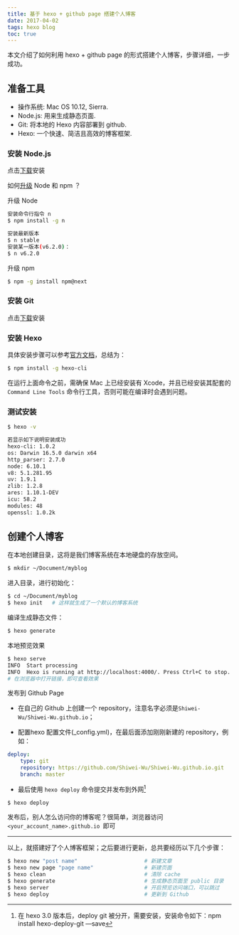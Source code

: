 ```yaml
---
title: 基于 hexo + github page 搭建个人博客
date: 2017-04-02
tags: hexo blog
toc: true
---
```



本文介绍了如何利用 hexo + github page 的形式搭建个人博客，步骤详细，一步成功。

<!--more-->

## 准备工具

- 操作系统: Mac OS 10.12, Sierra.
- Node.js: 用来生成静态页面.
- Git: 将本地的 Hexo 内容部署到 github.
- Hexo: 一个快速、简洁且高效的博客框架.


### 安装 Node.js

点击[下载][1]安装

如何[升级][2] Node 和 npm ？

升级 Node
``` bash
安装命令行指令 n
$ npm install -g n

安装最新版本
$ n stable
安装某一版本(v6.2.0)：
$ n v6.2.0
```

升级 npm
``` bash
$ npm -g install npm@next
```

### 安装 Git

点击[下载][3]安装

### 安装 Hexo

具体安装步骤可以参考[官方文档][4]，总结为：

``` bash
$ npm install -g hexo-cli
```

 在运行上面命令之前，需确保 Mac 上已经安装有 Xcode，并且已经安装其配套的 `Command Line Tools` 命令行工具，否则可能在编译时会遇到问题。

### 测试安装

```bash
$ hexo -v

若显示如下说明安装成功
hexo-cli: 1.0.2
os: Darwin 16.5.0 darwin x64
http_parser: 2.7.0
node: 6.10.1
v8: 5.1.281.95
uv: 1.9.1
zlib: 1.2.8
ares: 1.10.1-DEV
icu: 58.2
modules: 48
openssl: 1.0.2k
```

## 创建个人博客

在本地创建目录，这将是我们博客系统在本地硬盘的存放空间。

```bash
$ mkdir ~/Document/myblog
```

进入目录，进行初始化：

```bash
$ cd ~/Document/myblog
$ hexo init   # 这样就生成了一个默认的博客系统
```

编译生成静态文件：

```bash
$ hexo generate
```

本地预览效果

```bash
$ hexo serve
INFO  Start processing
INFO  Hexo is running at http://localhost:4000/. Press Ctrl+C to stop.
# 在浏览器中打开链接，即可查看效果
```

发布到 Github Page

- 在自己的 Github 上创建一个 repository，注意名字必须是`Shiwei-Wu/Shiwei-Wu.github.io`；

- 配置hexo 配置文件(\_config.yml)，在最后面添加刚刚新建的 repository，例如：

```YAML
deploy:
    type: git
    repository: https://github.com/Shiwei-Wu/Shiwei-Wu.github.io.git
    branch: master
```

- 最后使用 `hexo deploy` 命令提交并发布到外网[^1]

```bash
$ hexo deploy
```

发布后，别人怎么访问你的博客呢？很简单，浏览器访问`<your_account_name>.github.io `即可

--------------------------------------------------------------------------------

以上，就搭建好了个人博客框架；之后要进行更新，总共要经历以下几个步骤：

```bash
$ hexo new "post name"                     # 新建文章
$ hexo new page "page name"                # 新建页面
$ hexo clean                               # 清除 cache
$ hexo generate                            # 生成静态页面至 public 目录
$ hexo server                              # 开启预览访问端口，可以跳过
$ hexo deploy                              # 更新到 Github
```

[^1]:	在 hexo 3.0 版本后，deploy git 被分开，需要安装，安装命令如下：npm install hexo-deploy-git —save

[1]:	https://nodejs.org/en/
[2]:    https://segmentfault.com/a/1190000009025883
[3]:	https://git-scm.com/download/
[4]:	https://hexo.io/zh-cn/docs/index.html

